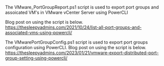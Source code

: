 The VMware_PortGroupReport.ps1 script is used to export port groups and assoicated VM's in VMware vCenter Server using PowerCLI

Blog post on using the script is below. https://thesleepyadmins.com/2021/10/24/list-all-port-groups-and-associated-vms-using-powercli/

The 
VMwarePortGroupConfig.ps1 script is used to export port groups configuration using PowerCLI.
Blog post on using the script is below. https://thesleepyadmins.com/2023/01/21/vmware-export-distributed-port-group-setting-using-powercli/
